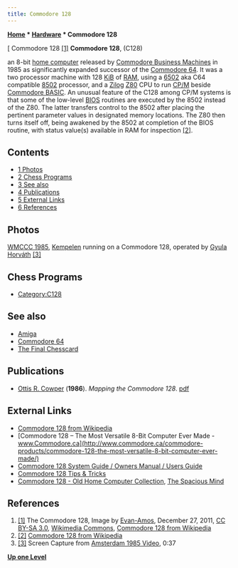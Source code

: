 ```yaml
---
title: Commodore 128
---
```

**[Home](Home "Home") * [Hardware](Hardware "Hardware") * Commodore 128**

\[ Commodore 128 <a id="cite-note-1" href="#cite-ref-1">[1]</a>
**Commodore 128**, (C128)

an 8-bit [home computer](https://en.wikipedia.org/wiki/Home_computer) released by [Commodore Business Machines](https://en.wikipedia.org/wiki/Commodore_International) in 1985 as significantly expanded successor of the [Commodore 64](Commodore_64 "Commodore 64"). It was a two processor machine with 128 [KiB](https://en.wikipedia.org/wiki/Kilobyte) of [RAM](Memory#RAM "Memory"), using a [6502](6502 "6502") aka C64 compatible [8502](https://en.wikipedia.org/wiki/MOS_Technology_8502) processor, and a [Zilog](https://en.wikipedia.org/wiki/Zilog) [Z80](Z80 "Z80") CPU to run [CP/M](https://en.wikipedia.org/wiki/CP/M) beside [Commodore BASIC](https://en.wikipedia.org/wiki/Commodore_BASIC). An unusual feature of the C128 among CP/M systems is that some of the low-level [BIOS](https://en.wikipedia.org/wiki/BIOS) routines are executed by the 8502 instead of the Z80. The latter transfers control to the 8502 after placing the pertinent parameter values in designated memory locations. The Z80 then turns itself off, being awakened by the 8502 at completion of the BIOS routine, with status value(s) available in RAM for inspection <a id="cite-note-2" href="#cite-ref-2">[2]</a>.

## Contents

- [1 Photos](#photos)
- [2 Chess Programs](#chess-programs)
- [3 See also](#see-also)
- [4 Publications](#publications)
- [5 External Links](#external-links)
- [6 References](#references)

## Photos

[](WMCCC_1985#Video "WMCCC 1985#Video")
[WMCCC 1985](WMCCC_1985 "WMCCC 1985"), [Kempelen](Kempelen "Kempelen") running on a Commodore 128, operated by [Gyula Horváth](Gyula_Horv%C3%A1th "Gyula Horváth") <a id="cite-note-3" href="#cite-ref-3">[3]</a>

## Chess Programs

- [Category:C128](Category:C128 "Category:C128")

## See also

- [Amiga](Amiga "Amiga")
- [Commodore 64](Commodore_64 "Commodore 64")
- [The Final Chesscard](The_Final_Chesscard "The Final Chesscard")

## Publications

- [Ottis R. Cowper](http://www.amazon.com/Ottis-R.-Cowper/e/B001KINS00) (**1986**). *Mapping the Commodore 128*. [pdf](http://www.devili.iki.fi/pub/Commodore/docs/books/Mapping_the_Commodore_128.pdf)

## External Links

- [Commodore 128 from Wikipedia](https://en.wikipedia.org/wiki/Commodore_128)
- [Commodore 128 – The Most Versatile 8-Bit Computer Ever Made - www.Commodore.ca](http://www.commodore.ca/commodore-products/commodore-128-the-most-versatile-8-bit-computer-ever-made/)
- [Commodore 128 System Guide / Owners Manual / Users Guide](http://www.commodore.ca/manuals/128_system_guide/toc.htm)
- [Commodore 128 Tips & Tricks](http://commodore128.mirkosoft.sk/index.html)
- [Commodore 128 - Old Home Computer Collection](http://www.spacious-mind.com/html/commodore_c128.html), [The Spacious Mind](The_Spacious_Mind "The Spacious Mind")

## References

1. <a id="cite-ref-1" href="#cite-note-1">[1]</a> The Commodore 128, Image by [Evan-Amos](https://commons.wikimedia.org/wiki/User:Evan-Amos), December 27, 2011, [CC BY-SA 3.0](https://creativecommons.org/licenses/by-sa/3.0/deed.en), [Wikimedia Commons](https://en.wikipedia.org/wiki/Wikimedia_Commons), [Commodore 128 from Wikipedia](https://en.wikipedia.org/wiki/Commodore_128)
1. <a id="cite-ref-2" href="#cite-note-2">[2]</a> [Commodore 128 from Wikipedia](https://en.wikipedia.org/wiki/Commodore_128)
1. <a id="cite-ref-3" href="#cite-note-3">[3]</a> Screen Capture from [Amsterdam 1985 Video](WMCCC_1985#Video "WMCCC 1985"), 0:37

**[Up one Level](Hardware "Hardware")**

